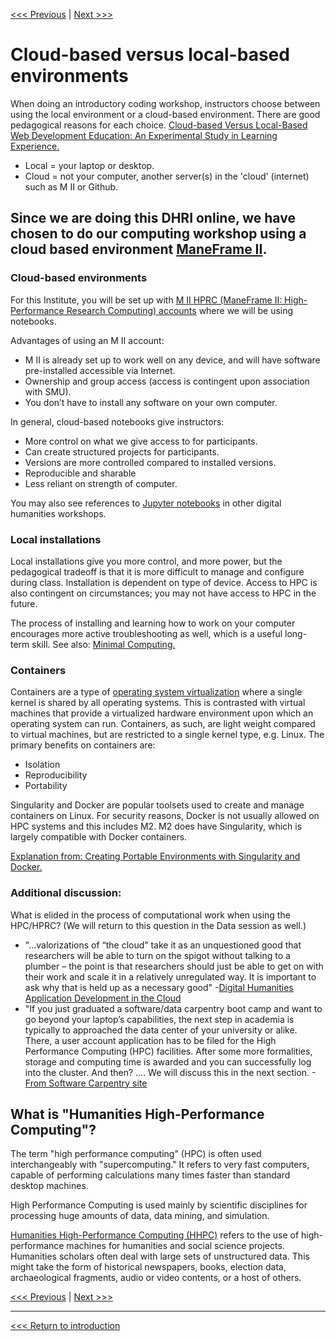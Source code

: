 
[<<< Previous](text-editors.md) | [Next >>>](humanities-computing.md)


# Cloud-based versus local-based environments

When doing an introductory coding workshop, instructors choose between using the local environment or a cloud-based environment. There are good pedagogical reasons for each choice. 
[Cloud-based Versus Local-Based Web Development Education: An Experimental Study in Learning Experience.](https://files.eric.ed.gov/fulltext/EJ1144677.pdf)

- Local = your laptop or desktop.
- Cloud = not your computer, another server(s) in the 'cloud' (internet) such as M II or Github. 

## Since we are doing this DHRI online, we have chosen to do our computing workshop using a cloud based environment [ManeFrame II](https://www.smu.edu/OIT/Services/HPC).

### Cloud-based environments 
For this Institute, you will be set up with [M II HPRC (ManeFrame II: High-Performance Research Computing) accounts](https://www.smu.edu/OIT/Services/HPC) where we will be using notebooks. 

Advantages of using an M II account:
- M II is already set up to work well on any device, and will have software pre-installed accessible via Internet.
- Ownership and group access (access is contingent upon association with SMU).
- You don’t have to install any software on your own computer.

In general, cloud-based notebooks give instructors: 
- More control on what we give access to for participants.
- Can create structured projects for participants.
- Versions are more controlled compared to installed versions.
- Reproducible and sharable
- Less reliant on strength of computer.

You may also see references to [Jupyter notebooks](https://jupyter.org/) in other digital humanities workshops.  


### Local installations
Local installations give you more control, and more power, but the pedagogical tradeoff is that it is more difficult to manage and configure during class. Installation is dependent on type of device. Access to HPC is also contingent on circumstances; you may not have access to HPC in the future. 

The process of installing and learning how to work on your computer encourages more active troubleshooting as well, which is a useful long-term skill.
See also: [Minimal Computing.](https://go-dh.github.io/mincomp/about/) 


### Containers
Containers are a type of [operating system virtualization](https://en.wikipedia.org/wiki/OS-level_virtualization) where a single kernel is shared by all operating systems. This is contrasted with virtual machines that provide a virtualized hardware environment upon which an operating system can run. Containers, as such, are light weight compared to virtual machines, but are restricted to a single kernel type, e.g. Linux. The primary benefits on containers are:

- Isolation
- Reproducibility
- Portability

Singularity and Docker are popular toolsets used to create and manage containers on Linux. For security reasons, Docker is not usually allowed on HPC systems and this includes M2. M2 does have Singularity, which is largely compatible with Docker containers.

[Explanation from: Creating Portable Environments with Singularity and Docker.](https://github.com/SouthernMethodistUniversity/singularity_docker)

### Additional discussion: 
What is elided in the process of computational work when using the HPC/HPRC? (We will return to this question in the Data session as well.)
- "...valorizations of “the cloud” take  it  as  an  unquestioned  good  that  researchers  will  be  able to turn on the spigot without talking to a plumber – the point is that researchers should just be able to get on with their work and scale it in a relatively unregulated way. It is important to ask why that is held up as a necessary good" -[Digital Humanities Application Development in the Cloud](https://dl.acm.org/doi/pdf/10.1145/3355738.3355753?download=true)
- "If you just graduated a software/data carpentry boot camp and want to go beyond your laptop’s capabilities, the next step in academia is typically to approached the data center of your university or alike. There, a user account application has to be filed for the High Performance Computing (HPC) facilities. After some more formalities, storage and computing time is awarded and you can successfully log into the cluster. And then? .... We will discuss this in the next section. -[From Software Carpentry site](https://software-carpentry.org/blog/2017/06/hpccarpentry.html )

## What is "Humanities High-Performance Computing"?

The term "high performance computing" (HPC) is often used interchangeably with "supercomputing." It refers to very fast computers, capable of performing calculations many times faster than standard desktop machines. 

High Performance Computing is used mainly by scientific disciplines for processing huge amounts of data, data mining, and simulation. 

[Humanities High-Performance Computing (HHPC)](https://www.neh.gov/divisions/odh/resource-library/humanities-high-performance-computing-resource) refers to the use of high-performance machines for humanities and social science projects. Humanities scholars often deal with large sets of unstructured data. This might take the form of historical newspapers, books, election data, archaeological fragments, audio or video contents, or a host of others.


[<<< Previous](text-editors.md) | [Next >>>](humanities-computing.md)

------

[<<< Return to introduction](https://github.com/SouthernMethodistUniversity/coding)
